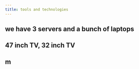 ```yaml
---
title: tools and technologies
---
```


## we have 3 servers and a bunch of laptops
## 47 inch TV, 32 inch TV
## m
